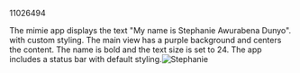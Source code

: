 11026494

The mimie app displays the text "My name is Stephanie Awurabena Dunyo". with custom styling.
The main view has a purple background and centers the content.
The name is bold and the text size is set to 24. The app includes a status bar with default styling.![Stephanie ](https://github.com/Stephanieawura/rn-assignment2-ID-11026494/assets/169616558/ed79a415-b0c0-49df-b7a3-57923ef870e1)
